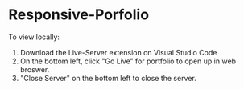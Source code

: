 # Responsive-Porfolio

To view locally: 
1. Download the Live-Server extension on Visual Studio Code 
2. On the bottom left, click "Go Live" for portfolio to open up in web broswer.
3. "Close Server" on the bottom left to close the server. 